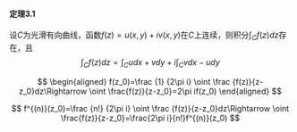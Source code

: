 #### 定理3.1

设$C$为光滑有向曲线，函数$f(z)=u(x,y)+iv(x,y)$在$C$上连续，则积分$\int_Cf(z)dz$存在，且
$$
\int_Cf(z)dz=\int_Cudx+vdy+i\int_Cvdx-udy
$$

$$
\begin{aligned}
f(z_0)=\frac {1} {2\pi i} \oint \frac {f(z)}{z-z_0}dz\Rightarrow
\oint \frac{f(z)}{z-z_0}=2\pi if(z_0)
\end{aligned}
$$

$$
f^{(n)}(z_0)=\frac {n!} {2\pi i} \oint \frac {f(z)}{z-z_0}dz\Rightarrow
\oint \frac{f(z)}{z-z_0}=\frac{2\pi i}{n!}f^{(n)}(z_0)
$$
